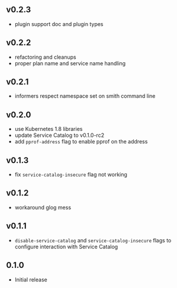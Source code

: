 v0.2.3
------
- plugin support doc and plugin types

v0.2.2
------
- refactoring and cleanups
- proper plan name and service name handling

v0.2.1
------
- informers respect namespace set on smith command line

v0.2.0
------
- use Kubernetes 1.8 libraries
- update Service Catalog to v0.1.0-rc2
- add `pprof-address` flag to enable pprof on the address

v0.1.3
------
- fix `service-catalog-insecure` flag not working

v0.1.2
------
- workaround glog mess

v0.1.1
------
- `disable-service-catalog` and `service-catalog-insecure` flags to configure interaction with Service Catalog

0.1.0
-----
- Initial release
